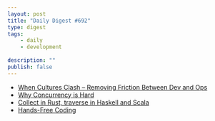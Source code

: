 ```yaml
---
layout: post
title: "Daily Digest #692"
type: digest
tags: 
    - daily
    - development
    
description: ""
publish: false
---
```


- [When Cultures Clash – Removing Friction Between Dev and Ops](https://www.bmc.com/blogs/removing-friction-between-dev-and-ops/)
- [Why Concurrency is Hard](https://medium.com/oreillymedia/why-concurrency-is-hard-f93104cad54b)
- [Collect in Rust, traverse in Haskell and Scala](https://www.fpcomplete.com/blog/collect-rust-traverse-haskell-scala/)
- [Hands-Free Coding](https://joshwcomeau.com/accessibility/hands-free-coding/)
